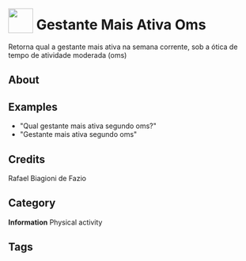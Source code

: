 # <img src="https://raw.githack.com/FortAwesome/Font-Awesome/master/svgs/solid/chart-line.svg" card_color="#2C3E50" width="50" height="50" style="vertical-align:bottom"/> Gestante Mais Ativa Oms
Retorna qual a gestante mais ativa na semana corrente, sob a ótica de tempo de atividade moderada (oms)

## About


## Examples
* "Qual gestante mais ativa segundo oms?"
* "Gestante mais ativa segundo oms"

## Credits
Rafael Biagioni de Fazio

## Category
**Information**
Physical activity

## Tags

